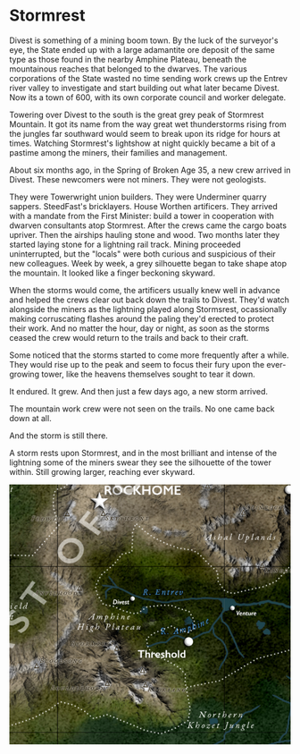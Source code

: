 # Stormrest

Divest is something of a mining boom town. By the luck of the surveyor's eye, the State ended up with a large adamantite ore deposit of the same type as those found in the nearby Amphine Plateau, beneath the mountainous reaches that belonged to the dwarves. The various corporations of the State wasted no time sending work crews up the Entrev river valley to investigate and start building out what later became Divest. Now its a town of 600, with its own corporate council and worker delegate.

Towering over Divest to the south is the great grey peak of Stormrest Mountain. It got its name from the way great wet thunderstorms rising from the jungles far southward would seem to break upon its ridge for hours at times. Watching Stormrest's lightshow at night quickly became a bit of a pastime among the miners, their families and management.

About six months ago, in the Spring of Broken Age 35, a new crew arrived in Divest. These newcomers were not miners. They were not geologists.

They were Towerwright union builders. They were Underminer quarry sappers. SteedFast's bricklayers. House Worthen artificers. They arrived with a mandate from the First Minister: build a tower in cooperation with dwarven consultants atop Stormrest. After the crews came the cargo boats upriver. Then the airships hauling stone and wood. Two months later they started laying stone for a lightning rail track. Mining proceeded uninterrupted, but the "locals" were both curious and suspicious of their new colleagues. Week by week, a grey silhouette began to take shape atop the mountain. It looked like a finger beckoning skyward.

When the storms would come, the artificers usually knew well in advance and helped the crews clear out back down the trails to Divest. They'd watch alongside the miners as the lightning played along Stormsrest, ocassionally making corruscating flashes around the paling they'd erected to protect their work. And no matter the hour, day or night, as soon as the storms ceased the crew would return to the trails and back to their craft.

Some noticed that the storms started to come more frequently after a while. They would rise up to the peak and seem to focus their fury upon the ever-growing tower, like the heavens themselves sought to tear it down.

It endured. It grew. And then just a few days ago, a new storm arrived.

The mountain work crew were not seen on the trails. No one came back down at all.

And the storm is still there.

A storm rests upon Stormrest, and in the most brilliant and intense of the lightning some of the miners swear they see the silhouette of the tower within. Still growing larger, reaching ever skyward.

![](/assets/Stormrest.png)
